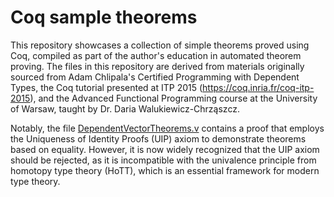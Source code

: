 # Coq sample theorems

This repository showcases a collection of simple theorems proved using Coq,
compiled as part of the author's education in automated theorem proving.
The files in this repository are derived from materials originally sourced from
Adam Chlipala's Certified Programming with Dependent Types,
the Coq tutorial presented at ITP 2015 (https://coq.inria.fr/coq-itp-2015),
and the Advanced Functional Programming course at the University of Warsaw,
taught by Dr. Daria Walukiewicz-Chrząszcz.

Notably, the file [DependentVectorTheorems.v](DependentVectorTheorems.v) contains a proof
that employs the Uniqueness of Identity Proofs (UIP) axiom to demonstrate theorems
based on equality. However, it is now widely recognized that the UIP axiom should be
rejected, as it is incompatible with the univalence principle from homotopy
type theory (HoTT), which is an essential framework for modern type theory.
